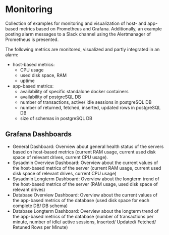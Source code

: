 # Monitoring
Collection of examples for monitoring and visualization of host- and app-based metrics based on Prometheus and Grafana. Additionally, an example posting alarm messages to a Slack channel using the Alertmanager of Prometheus is presented.

The following metrics are monitored, visualized and partly integrated in an alarm:
* host-based metrics:
	* CPU usage
	* used disk space, RAM
	* uptime
* app-based metrics:
	* availability of specific standalone docker containers
	* availability of postgreSQL DB
	* number of transactions, active/ idle sessions in postgreSQL DB
	* number of returned, fetched, inserted, updated rows in postgreSQL DB
	* size of schemas in postgreSQL DB

## Grafana Dashboards
* General Dashboard: Overview about general health status of the servers based on host-based metrics (current RAM usage, current used disk space of relevant drives, current CPU usage).
* Sysadmin Overview Dashboard: Overview about the current values of the host-based metrics of the server (current RAM usage, current used disk space of relevant drives, current CPU usage) 
* Sysadmin Longterm Dashboard: Overview about the longterm trend of the host-based metrics of the server (RAM usage, used disk space of relevant drives) 
* Database Overview Dashboard: Overview about the current values of the app-based metrics of the database (used disk space for each complete DB/ DB schema)
* Database Longterm Dashboard: Overview about the longterm trend of the app-based metrics of the database (number of transactions per minute, number of idle/ active sessions, Inserted/ Updated/ Fetched/ Retuned Rows per Minute)
